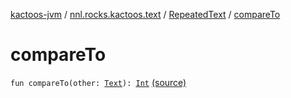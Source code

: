 [kactoos-jvm](../../index.md) / [nnl.rocks.kactoos.text](../index.md) / [RepeatedText](index.md) / [compareTo](.)

# compareTo

`fun compareTo(other: `[`Text`](../../nnl.rocks.kactoos/-text/index.md)`): `[`Int`](https://kotlinlang.org/api/latest/jvm/stdlib/kotlin/-int/index.html) [(source)](https://github.com/neonailol/kactoos/blob/master/kactoos-jvm/src/main/kotlin/nnl/rocks/kactoos/text/RepeatedText.kt#L41)